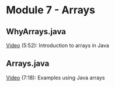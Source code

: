 # Module 7 - Arrays

## WhyArrays.java

[Video](https://youtu.be/J_6PLIZuPJ0) (5:52): Introduction to arrays in Java

## Arrays.java

[Video](https://youtu.be/qi6xqrdjEGA) (7:18): Examples using Java arrays
